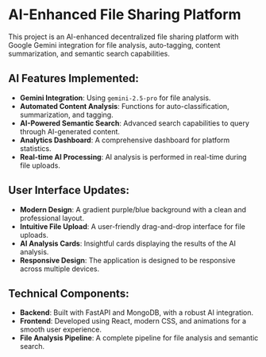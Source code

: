 # AI-Enhanced File Sharing Platform

This project is an AI-enhanced decentralized file sharing platform with Google Gemini integration for file analysis, auto-tagging, content summarization, and semantic search capabilities.

## AI Features Implemented:

*   **Gemini Integration**: Using `gemini-2.5-pro` for file analysis.
*   **Automated Content Analysis**: Functions for auto-classification, summarization, and tagging.
*   **AI-Powered Semantic Search**: Advanced search capabilities to query through AI-generated content.
*   **Analytics Dashboard**: A comprehensive dashboard for platform statistics.
*   **Real-time AI Processing**: AI analysis is performed in real-time during file uploads.

## User Interface Updates:

*   **Modern Design**: A gradient purple/blue background with a clean and professional layout.
*   **Intuitive File Upload**: A user-friendly drag-and-drop interface for file uploads.
*   **AI Analysis Cards**: Insightful cards displaying the results of the AI analysis.
*   **Responsive Design**: The application is designed to be responsive across multiple devices.

## Technical Components:

*   **Backend**: Built with FastAPI and MongoDB, with a robust AI integration.
*   **Frontend**: Developed using React, modern CSS, and animations for a smooth user experience.
*   **File Analysis Pipeline**: A complete pipeline for file analysis and semantic search.

